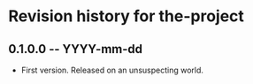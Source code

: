 # Revision history for the-project

## 0.1.0.0  -- YYYY-mm-dd

* First version. Released on an unsuspecting world.

